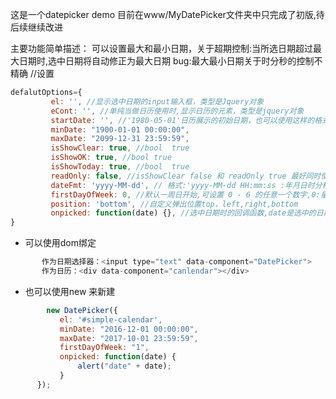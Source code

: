 这是一个datepicker demo
目前在www/MyDatePicker文件夹中只完成了初版,待后续继续改进

主要功能简单描述：
可以设置最大和最小日期，关于超期控制:当所选日期超过最大日期时,选中日期将自动修正为最大日期
bug:最大最小日期关于时分秒的控制不精确
//设置
```javascript
defalutOptions={
         el: '', //显示选中日期的input输入框，类型是Jquery对象
         eCont: '', //单纯当做日历使用时,显示日历的元素，类型是jquery对象
         startDate: '', //'1980-05-01'日历展示的初始日期，也可以使用这样的格式'%y-%M-01 00:00:00',%y表示当前年份，暂不支持
         minDate: "1900-01-01 00:00:00",
         maxDate: "2099-12-31 23:59:59",
         isShowClear: true, //bool	true	 
         isShowOK: true, //bool	true	 
         isShowToday: true, //bool	true	 
         readOnly: false, //isShowClear false 和 readOnly true 最好同时使用,
         dateFmt: 'yyyy-MM-dd', // 格式:'yyyy-MM-dd HH:mm:ss :年月日时分秒   'yyyy-MM-dd':年月日      
         firstDayOfWeek: 0, //默认一周日开始,可设置 0 - 6 的任意一个数字,0:星期日 1:星期一 
         position: 'bottom', //自定义弹出位置top，left,right,bottom
         onpicked: function(date) {}, //选中日期时的回调函数,date是选中的日期，类型：Date
}
```
 
* 可以使用dom绑定

```javascript
       作为日期选择器：<input type="text" data-component="DatePicker">
       作为日历：<div data-component="canlendar"></div>
```


*  也可以使用new 来新建

```javascript
        new DatePicker({
           el: '#simple-calendar',
           minDate: "2016-12-01 00:00:00",
           maxDate: "2017-10-01 23:59:59",
           firstDayOfWeek: "1",
           onpicked: function(date) {
               alert("date" + date);
           }
      });
```






 